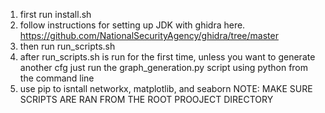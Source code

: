 1. first run install.sh
2. follow instructions for setting up JDK with ghidra here. https://github.com/NationalSecurityAgency/ghidra/tree/master
3. then run run_scripts.sh 
4. after run_scripts.sh is run for the first time, unless you want to generate another cfg just run the
graph_generation.py script using python from the command line
5. use pip to isntall networkx, matplotlib, and seaborn 
NOTE: MAKE SURE SCRIPTS ARE RAN FROM THE ROOT PROOJECT DIRECTORY
